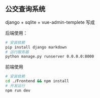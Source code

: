 ## 公交查询系统

django + sqlite + vue-admin-templete 写成

后端使用：

```sh
# 安装依赖
pip install django markdown
# 运行服务器
python manage.py runserver 0.0.0.0:8000
```

前端使用
```sh
# 安装依赖
cd ./Frontend && npm install
# 开发运行
npm run dev
```
